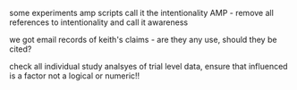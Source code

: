 some experiments amp scripts call it the intentionality AMP - remove all references to intentionality and call it awareness



we got email records of keith's claims - are they any use, should they be cited?



check all individual study analsyes of trial level data, ensure that influenced is a factor not a logical or numeric!!
